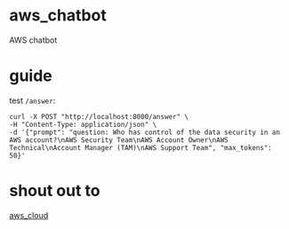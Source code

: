 # aws_chatbot
AWS chatbot

# guide

test `/answer`:

```
curl -X POST "http://localhost:8000/answer" \
-H "Content-Type: application/json" \
-d '{"prompt": "question: Who has control of the data security in an AWS account?\nAWS Security Team\nAWS Account Owner\nAWS Technical\nAccount Manager (TAM)\nAWS Support Team", "max_tokens": 50}'
```
# shout out to

[aws_cloud](https://chlocdev.github.io/aws_cloud/index.html)
